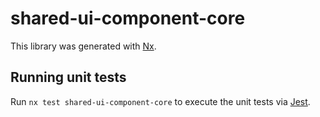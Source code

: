 # shared-ui-component-core

This library was generated with [Nx](https://nx.dev).

## Running unit tests

Run `nx test shared-ui-component-core` to execute the unit tests via [Jest](https://jestjs.io).
